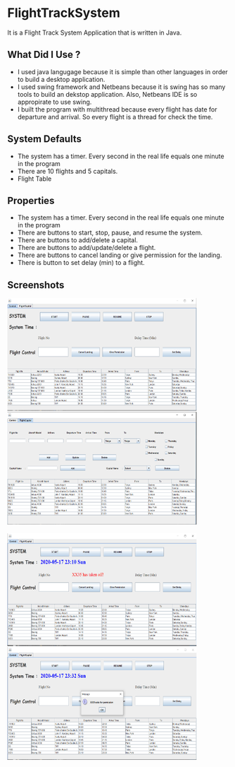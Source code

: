 # FlightTrackSystem

It is a Flight Track System Application that is written in Java.

## What Did I Use ?
- I used java langugage because it is simple than other languages in order to build a desktop application.
- I used swing framework and Netbeans because it is swing has so many tools to build an dekstop application. Also, Netbeans IDE is so appropirate to use swing.
- I built the program with multithread because every flight has date for departure and arrival. So every flight is a thread for check the time.

## System Defaults
- The system has a timer. Every second in the real life equals one minute in the program
- There are 10 flights and 5 capitals.
- Flight Table

## Properties 
- The system has a timer. Every second in the real life equals one minute in the program
- There are buttons to start, stop, pause, and resume the system.
- There are buttons to add/delete a capital.
- There are buttons to add/update/delete a flight.
- There are buttons to cancel landing or give permission for the landing.
- There is button to set delay (min) to a flight.

## Screenshots
<img src="img/1.png" width="430" height="255"> <img src="img/2.png" width="430" height="255">
<br>
<br>
<img src="img/3.png" width="430" height="255"> <img src="img/4.png" width="430" height="255">
